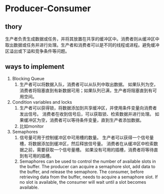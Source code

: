 # Producer-Consumer

## thory

生产者负责生成数据或任务，并将其放置在共享的缓冲区中。消费者则从缓冲区中取出数据或任务并进行处理。生产者和消费者可以是不同的线程或进程。避免缓冲区溢出或下溢和竞争条件等问题。

## ways to implement
1. Blocking Queue
   1. 生产者可以将数据入队，消费者可以从队列中取出数据。 如果队列为空，消费者将阻塞直到有新数据可用；如果队列已满，生产者将阻塞直到有可用空间。
2. Condition variables and locks
   1. 生产者可以获得锁，将数据添加到共享缓冲区，并使用条件变量向消费者发出信号。 消费者在收到信号后，可以获取锁、检索数据并进行处理。 如果缓冲区为空，消费者可以等待条件变量，直到生产者添加数据。
   2. 比如monitor
3. Semaphores
   1. 信号量可用于控制缓冲区中可用槽的数量。 生产者可以获得一个信号量槽，将数据添加到缓冲区，然后释放信号量。 消费者在从缓冲区中检索数据之前，需要获取一个信号量槽。 如果没有可用的插槽，消费者将等待直到有可用的插槽。
   2. Semaphores can be used to control the number of available slots in the buffer. The producer can acquire a semaphore slot, add data to the buffer, and release the semaphore. The consumer, before retrieving data from the buffer, needs to acquire a semaphore slot. If no slot is available, the consumer will wait until a slot becomes available.



